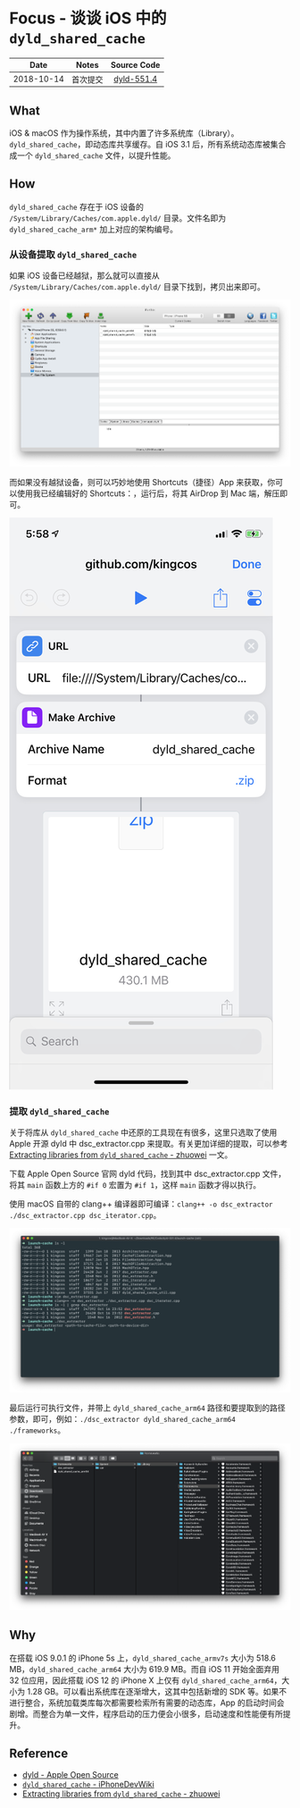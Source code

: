 # Focus - 谈谈 iOS 中的 `dyld_shared_cache`

| Date | Notes | Source Code |
|:-----:|:-----:|:-----:|
| 2018-10-14 | 首次提交 | [dyld-551.4](https://opensource.apple.com/tarballs/dyld/dyld-551.4.tar.gz) |

## What

iOS & macOS 作为操作系统，其中内置了许多系统库（Library）。`dyld_shared_cache`，即动态库共享缓存。自 iOS 3.1 后，所有系统动态库被集合成一个 `dyld_shared_cache` 文件，以提升性能。

## How

`dyld_shared_cache` 存在于 iOS 设备的 `/System/Library/Caches/com.apple.dyld/` 目录。文件名即为 `dyld_shared_cache_arm*` 加上对应的架构编号。

### 从设备提取 `dyld_shared_cache`

如果 iOS 设备已经越狱，那么就可以直接从 `/System/Library/Caches/com.apple.dyld/` 目录下找到，拷贝出来即可。

![iFunBox](2.png)

而如果没有越狱设备，则可以巧妙地使用 Shortcuts（捷径）App 来获取，你可以使用我已经编辑好的 Shortcuts：[]()，运行后，将其 AirDrop 到 Mac 端，解压即可。

![Shortcuts](3.jpeg)

### 提取 `dyld_shared_cache`

关于将库从 `dyld_shared_cache` 中还原的工具现在有很多，这里只选取了使用 Apple 开源 dyld 中 dsc_extractor.cpp 来提取。有关更加详细的提取，可以参考 [Extracting libraries from `dyld_shared_cache` - zhuowei](https://worthdoingbadly.com/dscextract/) 一文。

下载 Apple Open Source 官网 dyld 代码，找到其中 dsc_extractor.cpp 文件，将其 `main` 函数上方的 `#if 0` 宏置为 `#if 1`，这样 `main` 函数才得以执行。

使用 macOS 自带的 clang++ 编译器即可编译：`clang++ -o dsc_extractor ./dsc_extractor.cpp dsc_iterator.cpp`。

![dsc_extractor](4.png)

最后运行可执行文件，并带上 `dyld_shared_cache_arm64` 路径和要提取到的路径参数，即可，例如：`./dsc_extractor dyld_shared_cache_arm64 ./frameworks`。

![提取结果](5.png)

## Why

在搭载 iOS 9.0.1 的 iPhone 5s 上，`dyld_shared_cache_armv7s` 大小为 518.6 MB，`dyld_shared_cache_arm64` 大小为 619.9 MB。而自 iOS 11 开始全面弃用 32 位应用，因此搭载 iOS 12 的 iPhone X 上仅有 `dyld_shared_cache_arm64`，大小为 1.28 GB。可以看出系统库在逐渐增大，这其中包括新增的 SDK 等。如果不进行整合，系统加载类库每次都需要检索所有需要的动态库，App 的启动时间会剧增。而整合为单一文件，程序启动的压力便会小很多，启动速度和性能便有所提升。

## Reference

- [dyld - Apple Open Source](https://opensource.apple.com/tarballs/dyld/)
- [`dyld_shared_cache` - iPhoneDevWiki](http://iphonedevwiki.net/index.php/Dyld_shared_cache)
- [Extracting libraries from `dyld_shared_cache` - zhuowei](https://worthdoingbadly.com/dscextract/)